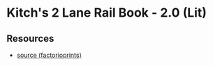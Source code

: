 # Kitch's 2 Lane Rail Book - 2.0 (Lit)

## Resources

- [source (factorioprints)](https://factorioprints.com/view/-L9J1kaztVNvnXmTq5_8)